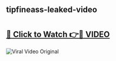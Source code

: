 ## tipfineass-leaked-video 

# <h2><a href="http://freeplayer.one?title=tipfineass-leaked-video&ref=21J">🔗 Click to Watch 👉🔴 VIDEO</a></h2>

<a href="http://freeplayer.one?title=tipfineass-leaked-video&ref=21J" rel="nofollow" data-target="animated-image.originalLink"><img src="https://i.ibb.co.com/xMMVF88/686577567.gif" alt="Viral Video Original" style="max-width: 100%; display: inline-block;" data-target="animated-image.originalImage"></a>

